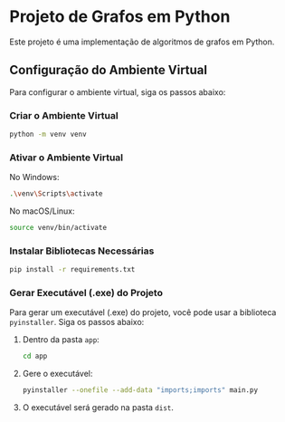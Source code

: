 # Projeto de Grafos em Python

Este projeto é uma implementação de algoritmos de grafos em Python.

## Configuração do Ambiente Virtual

Para configurar o ambiente virtual, siga os passos abaixo:

### Criar o Ambiente Virtual

```bash
python -m venv venv
```

### Ativar o Ambiente Virtual

No Windows:

```bash
.\venv\Scripts\activate
```

No macOS/Linux:

```bash
source venv/bin/activate
```

### Instalar Bibliotecas Necessárias

```bash
pip install -r requirements.txt
```

### Gerar Executável (.exe) do Projeto

Para gerar um executável (.exe) do projeto, você pode usar a biblioteca `pyinstaller`. Siga os passos abaixo:

1. Dentro da pasta `app`:

    ```bash
    cd app
    ```

2. Gere o executável:

    ```bash
    pyinstaller --onefile --add-data "imports;imports" main.py
    ```

2. O executável será gerado na pasta `dist`.